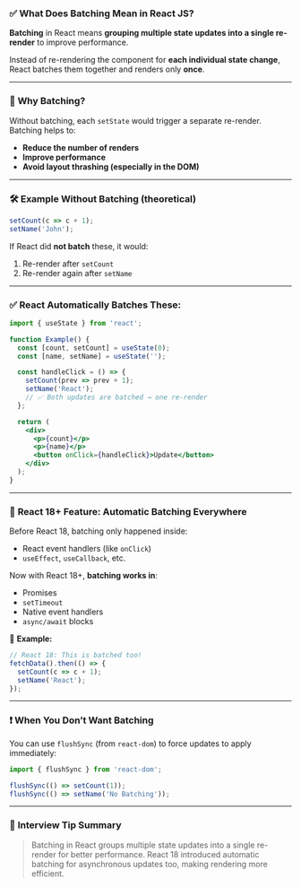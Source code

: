 ### ✅ **What Does Batching Mean in React JS?**

**Batching** in React means **grouping multiple state updates into a single re-render** to improve performance.

Instead of re-rendering the component for **each individual state change**, React batches them together and renders only **once**.

---

### 🧠 **Why Batching?**

Without batching, each `setState` would trigger a separate re-render. Batching helps to:

* **Reduce the number of renders**
* **Improve performance**
* **Avoid layout thrashing (especially in the DOM)**

---

### 🛠️ **Example Without Batching (theoretical)**

```jsx
setCount(c => c + 1);
setName('John');
```

If React did **not batch** these, it would:

1. Re-render after `setCount`
2. Re-render again after `setName`

---

### ✅ **React Automatically Batches These:**

```jsx
import { useState } from 'react';

function Example() {
  const [count, setCount] = useState(0);
  const [name, setName] = useState('');

  const handleClick = () => {
    setCount(prev => prev + 1);
    setName('React');
    // ✅ Both updates are batched → one re-render
  };

  return (
    <div>
      <p>{count}</p>
      <p>{name}</p>
      <button onClick={handleClick}>Update</button>
    </div>
  );
}
```

---

### 🚀 **React 18+ Feature: Automatic Batching Everywhere**

Before React 18, batching only happened inside:

* React event handlers (like `onClick`)
* `useEffect`, `useCallback`, etc.

Now with React 18+, **batching works in**:

* Promises
* `setTimeout`
* Native event handlers
* `async/await` blocks

📌 **Example:**

```jsx
// React 18: This is batched too!
fetchData().then(() => {
  setCount(c => c + 1);
  setName('React');
});
```

---

### ❗ When You Don’t Want Batching

You can use `flushSync` (from `react-dom`) to force updates to apply immediately:

```jsx
import { flushSync } from 'react-dom';

flushSync(() => setCount(1));
flushSync(() => setName('No Batching'));
```

---

### 🧪 **Interview Tip Summary**

> Batching in React groups multiple state updates into a single re-render for better performance. React 18 introduced automatic batching for asynchronous updates too, making rendering more efficient.